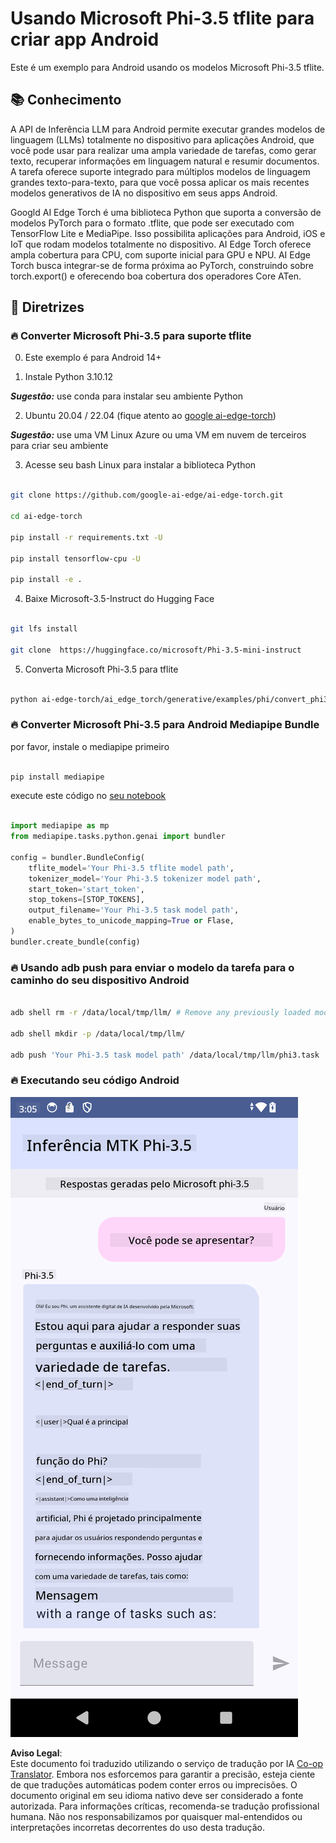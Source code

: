 <!--
CO_OP_TRANSLATOR_METADATA:
{
  "original_hash": "c4fe7f589d179be96a5577b0b8cba6aa",
  "translation_date": "2025-07-17T02:52:05+00:00",
  "source_file": "md/02.Application/01.TextAndChat/Phi3/UsingPhi35TFLiteCreateAndroidApp.md",
  "language_code": "br"
}
-->
# **Usando Microsoft Phi-3.5 tflite para criar app Android**

Este é um exemplo para Android usando os modelos Microsoft Phi-3.5 tflite.

## **📚 Conhecimento**

A API de Inferência LLM para Android permite executar grandes modelos de linguagem (LLMs) totalmente no dispositivo para aplicações Android, que você pode usar para realizar uma ampla variedade de tarefas, como gerar texto, recuperar informações em linguagem natural e resumir documentos. A tarefa oferece suporte integrado para múltiplos modelos de linguagem grandes texto-para-texto, para que você possa aplicar os mais recentes modelos generativos de IA no dispositivo em seus apps Android.

Googld AI Edge Torch é uma biblioteca Python que suporta a conversão de modelos PyTorch para o formato .tflite, que pode ser executado com TensorFlow Lite e MediaPipe. Isso possibilita aplicações para Android, iOS e IoT que rodam modelos totalmente no dispositivo. AI Edge Torch oferece ampla cobertura para CPU, com suporte inicial para GPU e NPU. AI Edge Torch busca integrar-se de forma próxima ao PyTorch, construindo sobre torch.export() e oferecendo boa cobertura dos operadores Core ATen.

## **🪬 Diretrizes**

### **🔥 Converter Microsoft Phi-3.5 para suporte tflite**

0. Este exemplo é para Android 14+

1. Instale Python 3.10.12

***Sugestão:*** use conda para instalar seu ambiente Python

2. Ubuntu 20.04 / 22.04 (fique atento ao [google ai-edge-torch](https://github.com/google-ai-edge/ai-edge-torch))

***Sugestão:*** use uma VM Linux Azure ou uma VM em nuvem de terceiros para criar seu ambiente

3. Acesse seu bash Linux para instalar a biblioteca Python

```bash

git clone https://github.com/google-ai-edge/ai-edge-torch.git

cd ai-edge-torch

pip install -r requirements.txt -U 

pip install tensorflow-cpu -U

pip install -e .

```

4. Baixe Microsoft-3.5-Instruct do Hugging Face

```bash

git lfs install

git clone  https://huggingface.co/microsoft/Phi-3.5-mini-instruct

```

5. Converta Microsoft Phi-3.5 para tflite

```bash

python ai-edge-torch/ai_edge_torch/generative/examples/phi/convert_phi3_to_tflite.py --checkpoint_path  Your Microsoft Phi-3.5-mini-instruct path --tflite_path Your Microsoft Phi-3.5-mini-instruct tflite path  --prefill_seq_len 1024 --kv_cache_max_len 1280 --quantize True

```

### **🔥 Converter Microsoft Phi-3.5 para Android Mediapipe Bundle**

por favor, instale o mediapipe primeiro

```bash

pip install mediapipe

```

execute este código no [seu notebook](../../../../../../code/09.UpdateSamples/Aug/Android/convert/convert_phi.ipynb)

```python

import mediapipe as mp
from mediapipe.tasks.python.genai import bundler

config = bundler.BundleConfig(
    tflite_model='Your Phi-3.5 tflite model path',
    tokenizer_model='Your Phi-3.5 tokenizer model path',
    start_token='start_token',
    stop_tokens=[STOP_TOKENS],
    output_filename='Your Phi-3.5 task model path',
    enable_bytes_to_unicode_mapping=True or Flase,
)
bundler.create_bundle(config)

```

### **🔥 Usando adb push para enviar o modelo da tarefa para o caminho do seu dispositivo Android**

```bash

adb shell rm -r /data/local/tmp/llm/ # Remove any previously loaded models

adb shell mkdir -p /data/local/tmp/llm/

adb push 'Your Phi-3.5 task model path' /data/local/tmp/llm/phi3.task

```

### **🔥 Executando seu código Android**

![demo](../../../../../../translated_images/demo.06d5a4246f057d1be99ffad0cbf22f4ac0c41530774d51ff903cfaa1d3cd3c8e.br.png)

**Aviso Legal**:  
Este documento foi traduzido utilizando o serviço de tradução por IA [Co-op Translator](https://github.com/Azure/co-op-translator). Embora nos esforcemos para garantir a precisão, esteja ciente de que traduções automáticas podem conter erros ou imprecisões. O documento original em seu idioma nativo deve ser considerado a fonte autorizada. Para informações críticas, recomenda-se tradução profissional humana. Não nos responsabilizamos por quaisquer mal-entendidos ou interpretações incorretas decorrentes do uso desta tradução.